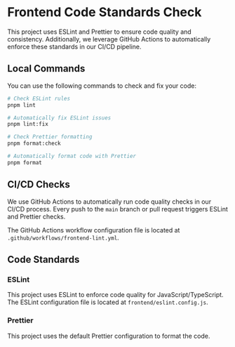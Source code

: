 # Frontend Code Standards Check

This project uses ESLint and Prettier to ensure code quality and consistency. Additionally, we leverage GitHub Actions to automatically enforce these standards in our CI/CD pipeline.

## Local Commands

You can use the following commands to check and fix your code:

```bash
# Check ESLint rules
pnpm lint

# Automatically fix ESLint issues
pnpm lint:fix

# Check Prettier formatting
pnpm format:check

# Automatically format code with Prettier
pnpm format
```

## CI/CD Checks

We use GitHub Actions to automatically run code quality checks in our CI/CD process. Every push to the `main` branch or pull request triggers ESLint and Prettier checks.

The GitHub Actions workflow configuration file is located at `.github/workflows/frontend-lint.yml`.

## Code Standards

### ESLint

This project uses ESLint to enforce code quality for JavaScript/TypeScript. The ESLint configuration file is located at `frontend/eslint.config.js`.

### Prettier

This project uses the default Prettier configuration to format the code. 